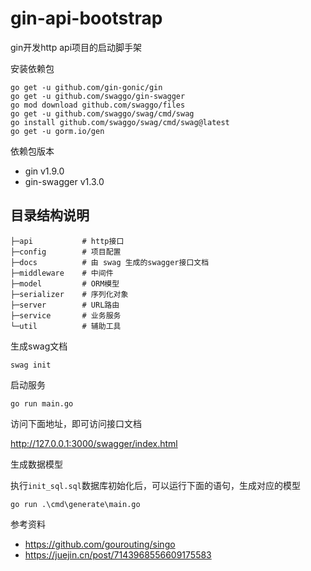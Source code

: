 # gin-api-bootstrap

gin开发http api项目的启动脚手架

安装依赖包

```
go get -u github.com/gin-gonic/gin
go get -u github.com/swaggo/gin-swagger
go mod download github.com/swaggo/files
go get -u github.com/swaggo/swag/cmd/swag
go install github.com/swaggo/swag/cmd/swag@latest
go get -u gorm.io/gen 
```

依赖包版本

- gin v1.9.0
- gin-swagger v1.3.0

## 目录结构说明

```
├─api           # http接口
├─config        # 项目配置
├─docs          # 由 swag 生成的swagger接口文档
├─middleware    # 中间件
├─model         # ORM模型
├─serializer    # 序列化对象
├─server        # URL路由
├─service       # 业务服务
└─util          # 辅助工具
```

生成swag文档

```
swag init
```

启动服务

```
go run main.go
```

访问下面地址，即可访问接口文档

http://127.0.0.1:3000/swagger/index.html


生成数据模型

执行`init_sql.sql`数据库初始化后，可以运行下面的语句，生成对应的模型

```
go run .\cmd\generate\main.go
```

参考资料

- https://github.com/gourouting/singo
- https://juejin.cn/post/7143968556609175583
